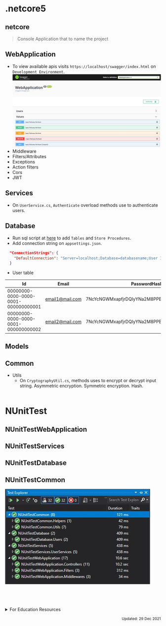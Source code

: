 # **.netcore5** 
## **netcore**
> Console Application that to name the project

## **WebApplication**
- To view available apis visits `https://localhost/swagger/index.html` on `Development Environment`.
![Swagger](/src/SwaggerOpenApi.JPG)
- Middleware
- Filters/Attributes
- Exceptions
- Action filters
- Cors
- JWT

## **Services**
- On `UserService.cs`, `Authenticate` overload methods use to authenticate users.

## **Database**
- Run sql script at [here](/netcore/netcoreDbScript.sql) to add `Tables` and `Store Procedures`.
- Add connection string on `appsettings.json`.
```json
  "ConnectionStrings": {
    "DefaultConnection": "Server=localhost;Database=databasename;User Id=username;Password=userpassword;"
  }
```

- User table

| Id | Email | PasswordHash | Username | Created | Updated | Deleted |
| --- | --- | --- | --- | --- | --- | --- |
| 00000000-0000-0000-0001-000000000001 | email1@mail.com | 7NcYcNGWMxapfjrDQIyYNa2M8PPBvHA1J8MCZVNPda4= | user1 | 2022-12-31 00:00:01.443 | 2022-12-31 00:00:01.443 | 0 |
| 00000000-0000-0000-0001-000000000002 | email2@mail.com | 7NcYcNGWMxapfjrDQIyYNa2M8PPBvHA1J8MCZVNPda4= | user22 | 2022-12-31 00:00:01.443 | 2022-12-31 00:00:01.443 | 0 |

## **Models**

## **Common**
- Utils
  - On `CryptographyUtil.cs`, methods uses to encrypt or decrypt input string. Asymmetric encryption. Symmetric encryption. Hash.
<br/><br/>

# **NUnitTest**
## **NUnitTestWebApplication**

## **NUnitTestServices**

## **NUnitTestDatabase**

## **NUnitTestCommon**

![NUnit](/src/NUnitTest.JPG)

<br/>

# 
<details>
<summary>For Education Resources</summary>
<p>

[LICENSE](/LICENSE), for more visit [website](https://demowebapplication-waikhaisheng.azurewebsites.net/)

```javascript
console.log("javascript debug here")
```

</p>
</details>

<small style="float:right;font-size: 12px;">Updated: 29 Dec 2021</small>